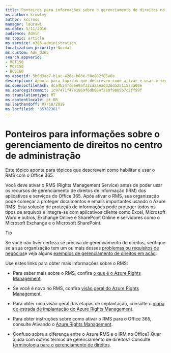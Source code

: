 ```yaml
---
title: Ponteiros para informações sobre o gerenciamento de direitos no centro de administração
ms.author: krowley
author: kccross
manager: laurawi
ms.date: 5/11/2016
audience: Admin
ms.topic: article
ms.service: o365-administration
localization_priority: Normal
ms.custom: Adm_O365
search.appverid:
- MET150
- MOE150
- BCS160
ms.assetid: 5b6d3ac7-b1ac-428e-b03e-50e882f85a6e
description: Aponta para tópicos que descrevem como ativar e usar o serviço de gerenciamento de direitos com o Office 365.
ms.openlocfilehash: dca4b547ceee9af32caaaead32dd5251157ca00e
ms.sourcegitcommit: 1c97471f47e1869f6db684f280f9085b7c2ff59f
ms.translationtype: MT
ms.contentlocale: pt-BR
ms.lasthandoff: 07/18/2019
ms.locfileid: "35782361"
---
```

# <a name="pointers-to-information-about-rights-management-in-the-admin-center"></a>Ponteiros para informações sobre o gerenciamento de direitos no centro de administração

Este tópico aponta para tópicos que descrevem como habilitar e usar o RMS com o Office 365.
  
Você deve ativar o RMS (Rights Management Service) antes de poder usar os recursos de gerenciamento de direitos de informação (IRM) dos aplicativos e serviços do Office 365. Após ativar o RMS, sua organização pode começar a proteger documentos e emails importantes usando o Azure RMS. Esta solução de proteção de informações pode proteger todos os tipos de arquivos e integra-se com aplicativos cliente como Excel, Microsoft Word e outros, Exchange Online e SharePoint Online e servidores como o Microsoft Exchange e o Microsoft SharePoint.
  
> [!TIP]
> Se você não tiver certeza se precisa de gerenciamento de direitos, verifique se a sua organização tem um ou mais desses [problemas ou requisitos de negócios](https://docs.microsoft.com/rights-management/understand-explore/azure-rms-problems-it-solves)e veja alguns [exemplos de gerenciamento de direitos em ação](https://docs.microsoft.com/rights-management/understand-explore/what-admins-users-see). 
  
Use estes links para obter mais informações sobre o RMS:
  
- Para saber mais sobre o RMS, confira [o que é o Azure Rights Management](https://docs.microsoft.com/rights-management/understand-explore/what-is-azure-rms).

- Se você é novo no RMS, confira [visão geral do Azure Rights Management](https://docs.microsoft.com/rights-management/understand-explore/azure-rights-management).

- Para obter uma visão geral das etapas de implantação, consulte o [mapa de estrada de implantação do Azure Rights Management](https://docs.microsoft.com/rights-management/plan-design/deployment-roadmap).

- Para obter instruções sobre como ativar o RMS para o Office 365, consulte Ativando o [Azure Rights Management](https://technet.microsoft.com/library/jj658941.aspx).

- Confuso sobre a diferença entre o Azure RMS e o IRM no Office? Quer ajuda com outros termos de gerenciamento de direitos? Consulte [terminologia para o gerenciamento de direitos](https://technet.microsoft.com/library/dn595132.aspx).
